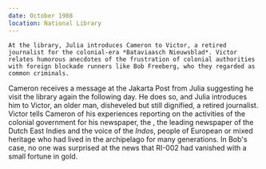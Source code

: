```yaml
---
date: October 1988
location: National Library
---
```


```treatment
At the library, Julia introduces Cameron to Victor, a retired journalist for the colonial-era *Bataviaasch Nieuwsblad*. Victor relates humorous anecdotes of the frustration of colonial authorities with foreign blockade runners like Bob Freeberg, who they regarded as common criminals.  

```



Cameron receives a message at the Jakarta Post from Julia suggesting he visit the
library again the following day. He does so, and Julia introduces him to
Victor, an older man, disheveled but still dignified, a retired journalist. Victor tells Cameron of his experiences reporting on the activities of the colonial government for his newspaper, the , the leading newspaper of the Dutch East Indies and the voice of the *Indos*, people of European or mixed heritage who had lived in 	the archipelago for many generations. In Bob's case, no one was surprised at the news that RI-002 had vanished with a small fortune in gold. 
